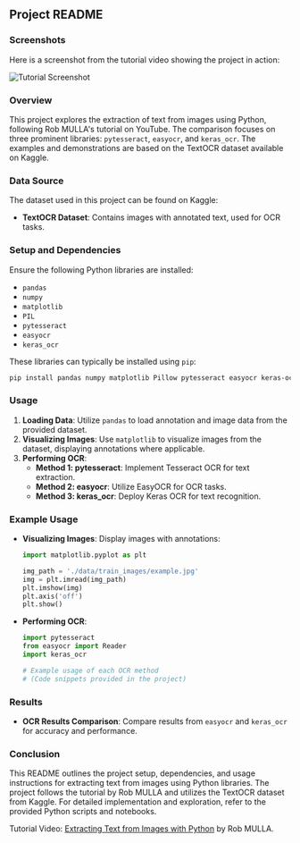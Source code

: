 ## Project README



### Screenshots
Here is a screenshot from the tutorial video showing the project in action:

![Tutorial Screenshot](youtube.png)


### Overview
This project explores the extraction of text from images using Python, following Rob MULLA's tutorial on YouTube. The comparison focuses on three prominent libraries: `pytesseract`, `easyocr`, and `keras_ocr`. The examples and demonstrations are based on the TextOCR dataset available on Kaggle.

### Data Source
The dataset used in this project can be found on Kaggle:
- **TextOCR Dataset**: Contains images with annotated text, used for OCR tasks.

### Setup and Dependencies
Ensure the following Python libraries are installed:
- `pandas`
- `numpy`
- `matplotlib`
- `PIL`
- `pytesseract`
- `easyocr`
- `keras_ocr`

These libraries can typically be installed using `pip`:
```bash
pip install pandas numpy matplotlib Pillow pytesseract easyocr keras-ocr
```

### Usage
1. **Loading Data**: Utilize `pandas` to load annotation and image data from the provided dataset.
2. **Visualizing Images**: Use `matplotlib` to visualize images from the dataset, displaying annotations where applicable.
3. **Performing OCR**:
   - **Method 1: pytesseract**: Implement Tesseract OCR for text extraction.
   - **Method 2: easyocr**: Utilize EasyOCR for OCR tasks.
   - **Method 3: keras_ocr**: Deploy Keras OCR for text recognition.

### Example Usage
- **Visualizing Images**: Display images with annotations:
  ```python
  import matplotlib.pyplot as plt
  
  img_path = './data/train_images/example.jpg'
  img = plt.imread(img_path)
  plt.imshow(img)
  plt.axis('off')
  plt.show()
  ```

- **Performing OCR**:
  ```python
  import pytesseract
  from easyocr import Reader
  import keras_ocr
  
  # Example usage of each OCR method
  # (Code snippets provided in the project)
  ```

### Results
- **OCR Results Comparison**: Compare results from `easyocr` and `keras_ocr` for accuracy and performance.

### Conclusion
This README outlines the project setup, dependencies, and usage instructions for extracting text from images using Python libraries. The project follows the tutorial by Rob MULLA and utilizes the TextOCR dataset from Kaggle. For detailed implementation and exploration, refer to the provided Python scripts and notebooks.

Tutorial Video: [Extracting Text from Images with Python](https://www.kaggle.com/code/robikscub...) by Rob MULLA.
